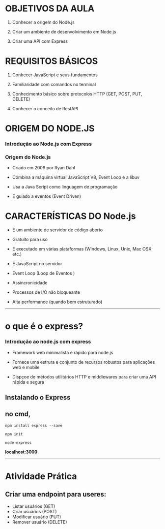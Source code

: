 # OBJETIVOS DA AULA

1. Conhecer a origem do Node.js

2. Criar um ambiente de desenvolvimento em Node.js

3. Criar uma API com Express

# REQUISITOS BÁSICOS

1. Conhecer JavaScript e seus fundamentos

2. Familiaridade com comandos no terminal

3. Conhecimento básico sobre protocolos HTTP (GET, POST, PUT, DELETE)

4. Conhecer o conceito de RestAPI

# ORIGEM DO NODE.JS
### **Introdução ao Node.js com Express**

### **Origem do Node.js**

* Criado em 2009 por Ryan Dahl

* Combina a máquina virtual JavaScript V8, Event Loop e a libuv

* Usa a Java Script como linguagem de programação

* É guiado a eventos (Event Driven)

# CARACTERÍSTICAS DO Node.js

* É um ambiente de servidor de código aberto

* Gratuíto para uso

* É executado em várias plataformas (Windows, Linux, Unix, Mac OSX, etc.)

* É JavaScript no servidor

* Event Loop (Loop de Eventos )

* Assincronicidade

* Processos de I/O não bloqueante

* Alta performance (quando bem estruturado)

---
# o que é o express?
### **Introdução ao node.js com express**

* Framework web minimalista e rápido para node.js

* Fornece uma estrura e conjunto de recursos robustos para aplicações web e mobile

* Dispçoe de métodos utilitários HTTP e middlewares para criar uma API rápida e segura

## Instalando o Express  
## no cmd, 
~~~
npm install express --save
~~~
~~~
npm init
~~~
~~~
node-express
~~~

**localhost:3000**

---

# Atividade Prática
## Criar uma endpoint para useres:
* Listar usuários (GET)
* Criar usuários (POST)
* Modificar usuário (PUT)
* Remover usuário (DELETE)
